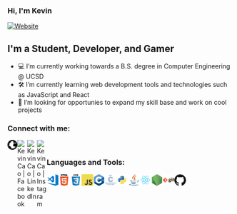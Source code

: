 ### Hi, I'm Kevin

[![Website](https://img.shields.io/website?label=kevinc0229.github.io&style=for-the-badge&url=https%3A%2F%2Fcodestackr.com)](https://kevinc0229.github.io/)

## I'm a Student, Developer, and Gamer

- 💻 I’m currently working towards a B.S. degree in Computer Engineering @ UCSD
- 🛠 I’m currently learning web development tools and technologies such as JavaScript and React
- 🔎 I’m looking for opportunies to expand my skill base and work on cool projects

### Connect with me:

[<img align="left" alt="kevinc0229.github.io" width="22px" src="https://raw.githubusercontent.com/iconic/open-iconic/master/svg/globe.svg" />][website]
[<img align="left" alt="Kevin Cao | Facebook" width="22px" src="https://cdn.jsdelivr.net/npm/simple-icons@v3/icons/facebook.svg" fill="#1877F2"/>][facebook]
[<img align="left" alt="Kevin Cao | LinkedIn" width="22px" src="https://cdn.jsdelivr.net/npm/simple-icons@v3/icons/linkedin.svg" fill="#0077B5"/>][linkedin]
[<img align="left" alt="Kevin Cao | Instagram" width="22px" src="https://cdn.jsdelivr.net/npm/simple-icons@v3/icons/instagram.svg" fill="#E4405F"/>][instagram]

<br />

### Languages and Tools:

<img align="left" alt="Visual Studio Code" width="26px" src="https://raw.githubusercontent.com/github/explore/80688e429a7d4ef2fca1e82350fe8e3517d3494d/topics/visual-studio-code/visual-studio-code.png" />
<img align="left" alt="HTML5" width="26px" src="https://raw.githubusercontent.com/github/explore/80688e429a7d4ef2fca1e82350fe8e3517d3494d/topics/html/html.png" />
<img align="left" alt="CSS3" width="26px" src="https://raw.githubusercontent.com/github/explore/80688e429a7d4ef2fca1e82350fe8e3517d3494d/topics/css/css.png" />
<img align="left" alt="JavaScript" width="26px" src="https://raw.githubusercontent.com/github/explore/80688e429a7d4ef2fca1e82350fe8e3517d3494d/topics/javascript/javascript.png" />
<img align="left" alt="C++" width="26px" src="https://raw.githubusercontent.com/github/explore/80688e429a7d4ef2fca1e82350fe8e3517d3494d/topics/cpp/cpp.png" />
<img align="left" alt="C" width="26px" src="https://raw.githubusercontent.com/github/explore/80688e429a7d4ef2fca1e82350fe8e3517d3494d/topics/c/c.png" />
<img align="left" alt="Python" width="26px" src="https://raw.githubusercontent.com/github/explore/80688e429a7d4ef2fca1e82350fe8e3517d3494d/topics/python/python.png" />
<img align="left" alt="Java" width="26px" src="https://raw.githubusercontent.com/github/explore/80688e429a7d4ef2fca1e82350fe8e3517d3494d/topics/java/java.png" />
<img align="left" alt="React" width="26px" src="https://raw.githubusercontent.com/github/explore/80688e429a7d4ef2fca1e82350fe8e3517d3494d/topics/react/react.png" />
<img align="left" alt="Node.js" width="26px" src="https://raw.githubusercontent.com/github/explore/80688e429a7d4ef2fca1e82350fe8e3517d3494d/topics/nodejs/nodejs.png" />
<img align="left" alt="Git" width="26px" src="https://raw.githubusercontent.com/github/explore/80688e429a7d4ef2fca1e82350fe8e3517d3494d/topics/git/git.png" />
<img align="left" alt="GitHub" width="26px" src="https://raw.githubusercontent.com/github/explore/78df643247d429f6cc873026c0622819ad797942/topics/github/github.png" />

<br />
<br />

[website]: https://kevinc0229.github.io/
[instagram]: https://www.instagram.com/kevinc0229/
[facebook]: https://www.facebook.com/profile.php?id=100007197394733
[linkedin]: https://www.linkedin.com/in/kevinc0229/